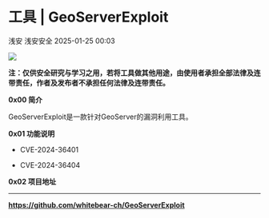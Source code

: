 #  工具 | GeoServerExploit   
浅安  浅安安全   2025-01-25 00:03  
  
![](https://mmbiz.qpic.cn/sz_mmbiz_png/7stTqD182SVzMC5PhTRfg5YJicJicoQSeXgnnXPtZSTKfWzJGrjCeTM9IEInErknfibHY7gJLviaibmoj0TqnBrQgJQ/640?wx_fmt=png&from=appmsg "")  
  
**注：仅供安全研究与学习之用，若将工具做其他用途，由使用者承担全部法律及连带责任，作者及发布者不承担任何法律及连带责任。**  
  
**0x00 简介**  
  
GeoServerExploit是一款针对GeoServer的漏洞利用工具。  
  
**0x01 功能说明**  
- CVE-2024-36401  
  
- CVE-2024-36404  
  
**0x02 项目地址**  
****  
  
**https://github.com/whitebear-ch/GeoServerExploit**  
  
  
  
